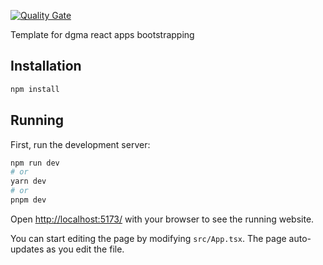 [![Quality Gate](https://github.com/dgma/web/actions/workflows/quality-gate.yml/badge.svg)](https://github.com/dgma/web/actions/workflows/quality-gate.yml)

Template for dgma react apps bootstrapping

## Installation

```bash
npm install
```

## Running

First, run the development server:

```bash
npm run dev
# or
yarn dev
# or
pnpm dev
```

Open [http://localhost:5173/](http://localhost:5173/) with your browser to see the running website.

You can start editing the page by modifying `src/App.tsx`. The page auto-updates as you edit the file.
